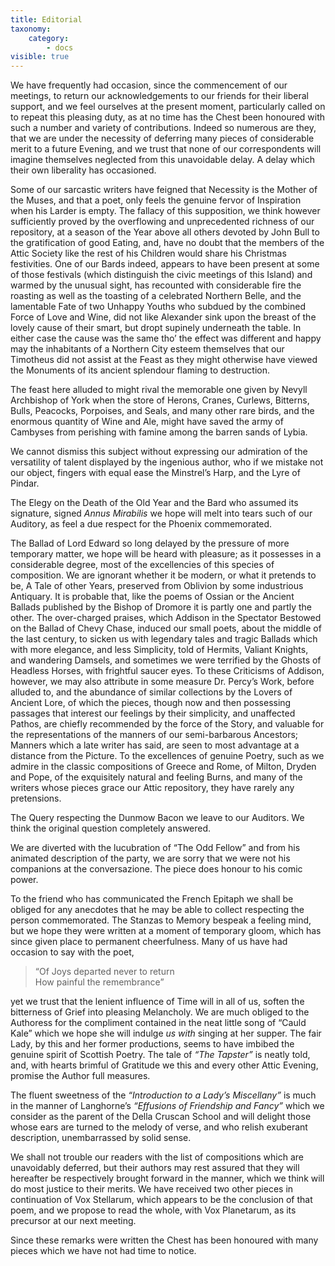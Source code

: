 ```yaml
---
title: Editorial
taxonomy:
    category:
        - docs
visible: true
---
```


We have frequently had occasion, since the commencement of our meetings, to return our acknowledgements to our friends for their liberal support, and we feel ourselves at the present moment, particularly called on to repeat this pleasing duty, as at no time has the Chest been honoured with such a number and variety of contributions. Indeed so numerous are they, that we are under the necessity of deferring many pieces of considerable merit to a future Evening, and we trust that none of our correspondents will imagine themselves neglected from this unavoidable delay. A delay which their own liberality has occasioned.

Some of our sarcastic writers have feigned that Necessity is the Mother of the Muses, and that a poet, only feels the genuine fervor of Inspiration when his Larder is empty. The fallacy of this supposition, we think however sufficiently proved by the overflowing and unprecedented richness of our repository, at a season of the Year above all others devoted by John Bull to the gratification of good Eating, and, have no doubt that the members of the Attic Society like the rest of his Children would share his Christmas festivities. One of our Bards indeed, appears to have been present at some of those festivals (which distinguish the civic meetings of this Island) and warmed by the unusual sight, has recounted with considerable fire the roasting as well as the toasting of a celebrated Northern Belle, and the lamentable Fate of two Unhappy Youths who subdued by the combined Force of Love and Wine, did not like Alexander sink upon the breast of the lovely cause of their smart, but dropt supinely underneath the table. In either case the cause was the same tho’ the effect was different and happy may the inhabitants of a Northern City esteem themselves that our Timotheus did not assist at the Feast as they might otherwise have viewed the Monuments of its ancient splendour flaming to destruction.

The feast here alluded to might rival the memorable one given by Nevyll Archbishop of York when the store of Herons, Cranes, Curlews, Bitterns, Bulls, Peacocks, Porpoises, and Seals, and many other rare birds, and the enormous quantity of Wine and Ale, might have saved the army of Cambyses from perishing with famine among the barren sands of Lybia.

We cannot dismiss this subject without expressing our admiration of the versatility of talent displayed by the ingenious author, who if we mistake not our object, fingers with equal ease the Minstrel’s Harp, and the Lyre of Pindar.

The Elegy on the Death of the Old Year and the Bard who assumed its signature, signed *Annus Mirabilis* we hope will melt into tears such of our Auditory, as feel a due respect for the Phoenix commemorated.

The Ballad of Lord Edward so long delayed by the pressure of more temporary matter, we hope will be heard with pleasure; as it possesses in a considerable degree, most of the excellencies of this species of composition. We are ignorant whether it be modern, or what it pretends to be, A Tale of other Years, preserved from Oblivion by some industrious Antiquary. It is probable that, like the poems of Ossian or the 
Ancient Ballads published by the Bishop of Dromore it is partly one and partly the other. The over-charged praises, which Addison in the Spectator Bestowed on the Ballad of Chevy Chase, induced our small poets, about the middle of the last century, to sicken us with legendary tales and tragic Ballads which with more elegance, and less Simplicity, told of Hermits, Valiant Knights, and wandering Damsels, and sometimes we were terrified by the Ghosts of Headless Horses, with frightful saucer eyes. To these Criticisms of Addison, however, we may also attribute in some measure Dr. Percy’s Work, before alluded to, and the abundance of similar collections by the Lovers of Ancient Lore, of which the pieces, though now and then possessing passages that interest our feelings by their simplicity, and unaffected Pathos, are chiefly recommended by the force of the Story, and valuable for the representations of the manners of our semi-barbarous Ancestors; Manners which a late writer has said, are seen to most advantage at a distance from the Picture. To the excellences of genuine Poetry, such as we admire in the classic compositions of Greece and Rome, of Milton, Dryden and Pope, of the exquisitely natural and feeling Burns, and many of the writers whose pieces grace our Attic repository, they have rarely any pretensions.

The Query respecting the Dunmow Bacon we leave to our Auditors. We think the original question completely answered.

We are diverted with the lucubration of “The Odd Fellow” and from his animated description of the party, we are sorry that we were not his companions at the conversazione. The piece does honour to his comic power.

To the friend who has communicated the French Epitaph we shall be obliged for any anecdotes that he may be able to collect respecting the person commemorated. The Stanzas to Memory bespeak a feeling mind, but we hope they were written at a moment of temporary gloom, which has since given place to permanent cheerfulness. Many of us have had occasion to say with the poet,

>  “Of Joys departed never to return  
>  How painful the remembrance”

yet we trust that the lenient influence of Time will in all of us, soften the bitterness of Grief into pleasing Melancholy. We are much obliged to the Authoress for the compliment contained in the neat little song of “Cauld Kale” which we hope she will indulge *us with* singing at her supper. The fair Lady, by this and her former productions, seems to have imbibed the genuine spirit of Scottish Poetry. The tale of *“The Tapster”* is neatly told, and, with hearts brimful of Gratitude we this and every other Attic Evening, promise the Author full measures.

The fluent sweetness of the *“Introduction to a Lady’s Miscellany”* is much in the manner of Langhorne’s *“Effusions of Friendship and Fancy”* which we consider as the parent of the Della Cruscan School and will delight those whose ears are turned to the melody of verse, and who relish exuberant description, unembarrassed by solid sense.

We shall not trouble our readers with the list of compositions which are unavoidably deferred, but their authors may rest assured that they will hereafter be respectively brought forward in the manner, which we think will do most justice to their merits. We have received two other pieces in continuation of Vox Stellarum, which appears to be the conclusion of that poem, and we propose to read the whole, with Vox Planetarum, as its precursor at our next meeting.

Since these remarks were written the Chest has been honoured with many pieces which we have not had time to notice.
